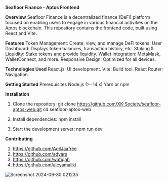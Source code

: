 **Seafloor Finance - Aptos Frontend**

**Overview**
Seafloor Finance is a decentralized finance (DeFi) platform focused on enabling users to engage in various financial activities on the Aptos blockchain. This repository contains the frontend code, built using React and Vite.

**Features**
Token Management: Create, view, and manage DeFi tokens.
User Dashboard: Displays token balances, transaction history, etc.
Staking & Liquidity: Stake tokens and provide liquidity.
Wallet Integration: MetaMask, WalletConnect, and more.
Responsive Design: Optimized for all devices.

**Technologies Used**
React.js: UI development.
Vite: Build tool.
React Router: Navigation.

**Getting Started**
Prerequisites
Node.js (>=14.x)
Yarn or npm

**Installation**
1. Clone the repository:
git clone https://github.com/XK-Society/seafloor-aptos-web.git
cd seafloor-aptos-web

2. Install dependencies:
npm install

3. Start the development server:
npm run dev

**Contributing**
1. https://github.com/AqilJaafree
2. https://github.com/adyars
3. https://github.com/wafiqah
4. https://github.com/aleyamaliki


![Screenshot 2024-09-30 021235](https://github.com/user-attachments/assets/a151d8c3-19a8-46fe-b4e7-97855c9ededd)


